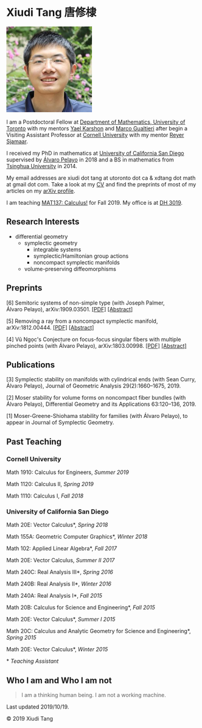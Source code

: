 # Xiudi Tang 唐修棣

![In front of Malott Hall, August 2019.](/portrait.jpg)

I am a Postdoctoral Fellow at [Department of Mathematics, University of Toronto](https://www.math.toronto.edu/cms/) with my mentors [Yael Karshon](http://www.math.utoronto.ca/~karshon/) and [Marco Gualtieri](http://www.math.toronto.edu/mgualt/) after begin a Visiting Assistant Professor at [Cornell University](https://math.cornell.edu/) with my mentor [Reyer Sjamaar](https://math.cornell.edu/reyer-sjamaar).

I received my PhD in mathematics at [University of California San Diego](http://www.math.ucsd.edu/) supervised by [Álvaro Pelayo](http://www.math.ucsd.edu/~alpelayo/) in 2018 and a BS in mathematics from [Tsinghua University](http://www.math.tsinghua.edu.cn/publish/mathen/index.html) in 2014.

My email addresses are xiudi dot tang at utoronto dot ca & xdtang dot math at gmail dot com.
Take a look at my [CV](/cv.pdf) and find the preprints of most of my articles on my [arXiv profile](https://arxiv.org/a/tang_x_1.html).

I am teaching [MAT137: Calculus!](https://q.utoronto.ca/courses/128651) for Fall 2019. My office is at [DH 3019](https://www.google.com/maps/place/87M2H82M%2B5G).

## Research Interests
- differential geometry
  - symplectic geometry
    - integrable systems
    - symplectic/Hamiltonian group actions
    - noncompact symplectic manifolds
  - volume-preserving diffeomorphisms

## Preprints

[6] Semitoric systems of non-simple type (with Joseph Palmer, Álvaro Pelayo), arXiv:1909.03501. [[PDF]](https://arxiv.org/pdf/1909.03501.pdf) [[Abstract]](https://arxiv.org/abs/1909.03501)

[5] Removing a ray from a noncompact symplectic manifold, arXiv:1812.00444. [[PDF]](https://arxiv.org/pdf/1812.00444.pdf) [[Abstract]](https://arxiv.org/abs/1812.00444)

[4] Vũ Ngọc's Conjecture on focus-focus singular fibers with multiple pinched points (with Álvaro Pelayo), arXiv:1803.00998. [[PDF]](https://arxiv.org/pdf/1803.00998.pdf) [[Abstract]](https://arxiv.org/abs/1803.00998)

## Publications

[3] Symplectic stability on manifolds with cylindrical ends (with Sean Curry, Álvaro Pelayo), Journal of Geometric Analysis 29(2):1660&ndash;1675, 2019.

[2] Moser stability for volume forms on noncompact fiber bundles (with Álvaro Pelayo), Differential Geometry and its Applications 63:120&ndash;136, 2019.

[1] Moser-Greene-Shiohama stability for families (with Álvaro Pelayo), to appear in Journal of Symplectic Geometry.

## Past Teaching

### Cornell University

Math 1910: Calculus for Engineers, *Summer 2019* 

Math 1120: Calculus II, *Spring 2019*

Math 1110: Calculus I, *Fall 2018*

### University of California San Diego

Math 20E: Vector Calculus\*, *Spring 2018*

Math 155A: Geometric Computer Graphics\*, *Winter 2018*

Math 102: Applied Linear Algebra\*, *Fall 2017*

Math 20E: Vector Calculus, *Summer II 2017*

Math 240C: Real Analysis III\*, *Spring 2016*

Math 240B: Real Analysis II\*, *Winter 2016*

Math 240A: Real Analysis I\*, *Fall 2015*

Math 20B: Calculus for Science and Engineering\*, *Fall 2015*

Math 20E: Vector Calculus\*, *Summer I 2015*

Math 20C: Calculus and Analytic Geometry for Science and Engineering\*, *Spring 2015*

Math 20E: Vector Calculus\*, *Winter 2015*

\* *Teaching Assistant*

## Who I am and Who I am not
> I am a thinking human being.
> I am not a working machine.

Last updated 2019/10/19.

&copy; 2019 Xiudi Tang

